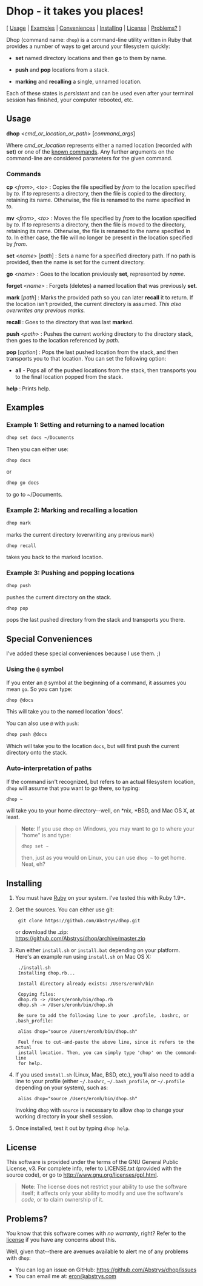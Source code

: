 # Dhop - it takes you places!

[ [Usage](#usage) | [Examples](#examples) | [Conveniences](#special-conveniences)
| [Installing](#installing) | [License](#license) | [Problems?](#problems) ]

Dhop (command name: `dhop`) is a command-line utility written in Ruby that provides a number of ways to get around your
filesystem quickly:

* **set** named directory locations and then **go** to them by name.

* **push** and **pop** locations from a stack.

* **marking** and **recalling** a single, unnamed location.

Each of these states is *persistent* and can be used even after your terminal session has finished, your computer
rebooted, etc.

## Usage

**dhop** \<*cmd_or_location_or_path*\> \[*command_args*\]

Where *cmd_or_location* represents either a named location (recorded with **set**) or one of the [known
commands](#dhop-commands). Any further arguments on the command-line are considered parameters for the given command.

### Commands

**cp** \<*from*\>, \<*to*\>
:    Copies the file specified by *from* to the location specified by *to*. If *to* represents a directory, then the file
    is copied to the directory, retaining its name. Otherwise, the file is renamed to the name specified in *to*.

**mv** \<*from*\>, \<*to*\>
:    Moves the file specified by *from* to the location specified by *to*. If *to* represents a directory, then the file
    is moved to the directory, retaining its name. Otherwise, the file is renamed to the name specified in *to*. In
    either case, the file will no longer be present in the location specified by *from*.

**set** \<*name*\> \[*path*\]
:    Sets a name for a specified directory path. If no path is provided, then the name is set for the current directory.

**go** \<*name*\>
:    Goes to the location previously **set**, represented by *name*.

**forget** \<*name*\>
:    Forgets (deletes) a named location that was previously **set**.

**mark** \[*path*\]
:    Marks the provided path so you can later **recall** it to return. If the location isn't provided, the current
    directory is assumed. *This also overwrites any previous marks.*

**recall**
:    Goes to the directory that was last **mark**ed.

**push** \<*path*\>
:    Pushes the current working directory to the directory stack, then goes to the location referenced by *path*.

**pop** \[*option*\]
:    Pops the last pushed location from the stack, and then transports you to that location.  You can set the following
    option:

  * **all** - Pops all of the pushed locations from the stack, then transports you to the final location popped from
    the stack.

**help**
:    Prints help.

## Examples

### Example 1: Setting and returning to a named location

~~~~sh
dhop set docs ~/Documents
~~~~

Then you can either use:

~~~~sh
dhop docs
~~~~

or

~~~~sh
dhop go docs
~~~~

to go to ~/Documents.

### Example 2: Marking and recalling a location

~~~~sh
dhop mark
~~~~

marks the current directory (overwriting any previous `mark`)

~~~~sh
dhop recall
~~~~

takes you back to the marked location.

### Example 3: Pushing and popping locations

~~~~sh
dhop push
~~~~

pushes the current directory on the stack.

~~~~sh
dhop pop
~~~~

pops the last pushed directory from the stack and transports you there.

## Special Conveniences

I've added these special conveniences because I use them.  ;)

### Using the `@` symbol

If you enter an `@` symbol at the beginning of a command, it assumes you mean `go`. So you can type:

~~~~sh
dhop @docs
~~~~

This will take you to the named location 'docs'.

You can also use `@` with `push`:

~~~~sh
dhop push @docs
~~~~

Which will take you to the location `docs`, but will first push the current directory onto the stack.

### Auto-interpretation of paths

If the command isn't recognized, but refers to an actual filesystem location, `dhop` will assume that you want to go
there, so typing:

~~~~sh
dhop ~
~~~~

will take you to your home directory--well, on *nix, *BSD, and Mac OS X, at least.

> **Note**: If you use `dhop` on Windows, you may want to go to where your "home" is and type:
>
>     dhop set ~
>
> then, just as you would on Linux, you can use `dhop ~` to get home. Neat, eh?


## Installing

1. You must have [Ruby][] on your system. I've tested this with Ruby 1.9+.

2. Get the sources. You can either use git:

        git clone https://github.com/Abstrys/dhop.git

    or download the .zip: <https://github.com/Abstrys/dhop/archive/master.zip>

3. Run either `install.sh` or `install.bat` depending on your platform. Here's
    an example run using `install.sh` on Mac OS X:

        ./install.sh
        Installing dhop.rb...

        Install directory already exists: /Users/eronh/bin

        Copying files:
        dhop.rb -> /Users/eronh/bin/dhop.rb
        dhop.sh -> /Users/eronh/bin/dhop.sh

        Be sure to add the following line to your .profile, .bashrc, or .bash_profile:

        alias dhop="source /Users/eronh/bin/dhop.sh"

        Feel free to cut-and-paste the above line, since it refers to the actual
        install location. Then, you can simply type 'dhop' on the command-line
        for help.

4. If you used `install.sh` (Linux, Mac, BSD, etc.), you'll also need to add
    a line to your profile (either `~/.bashrc`, `~/.bash_profile`, or
    `~/.profile` depending on your system), such as:

        alias dhop="source /Users/eronh/bin/dhop.sh"

    Invoking `dhop` with `source` is necessary to allow `dhop` to change your working directory in your shell session.

5. Once installed, test it out by typing `dhop help`.

## License

This software is provided under the terms of the GNU General Public License, v3. For complete info, refer to LICENSE.txt
(provided with the source code), or go to <http://www.gnu.org/licenses/gpl.html>.

> **Note**: The license does not restrict your ability to use the software itself; it affects only your ability to
> modify and use the software's *code*, or to claim ownership of it.

## Problems?

You know that this software comes with *no warranty*, right? Refer to the [license](#license) if you have any concerns
about this.

Well, given that--there are avenues available to alert me of any problems with `dhop`:

* You can log an issue on GitHub: <https://github.com/Abstrys/dhop/issues>
* You can email me at: <eron@abstrys.com>

[ruby]: http://www.ruby-lang.org/

